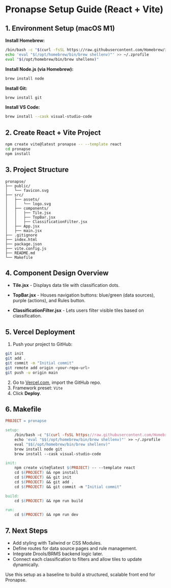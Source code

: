 # Pronapse Setup Guide (React + Vite)

## 1. Environment Setup (macOS M1)
**Install Homebrew:**
```bash
/bin/bash -c "$(curl -fsSL https://raw.githubusercontent.com/Homebrew/install/HEAD/install.sh)"
echo 'eval "$(/opt/homebrew/bin/brew shellenv)"' >> ~/.zprofile
eval "$(/opt/homebrew/bin/brew shellenv)"
```

**Install Node.js (via Homebrew):**
```bash
brew install node
```

**Install Git:**
```bash
brew install git
```

**Install VS Code:**
```bash
brew install --cask visual-studio-code
```

## 2. Create React + Vite Project
```bash
npm create vite@latest pronapse -- --template react
cd pronapse
npm install
```

## 3. Project Structure
```
pronapse/
├── public/
│   └── favicon.svg
├── src/
│   ├── assets/
│   │   └── logo.svg
│   ├── components/
│   │   ├── Tile.jsx
│   │   ├── TopBar.jsx
│   │   ├── ClassificationFilter.jsx
│   ├── App.jsx
│   ├── main.jsx
├── .gitignore
├── index.html
├── package.json
├── vite.config.js
├── README.md
└── Makefile
```

## 4. Component Design Overview
- **Tile.jsx** - Displays data tile with classification dots.

- **TopBar.jsx** - Houses navigation buttons: blue/green (data sources), purple (actions), and Rules button.

- **ClassificationFilter.jsx** - Lets users filter visible tiles based on classification.

## 5. Vercel Deployment
1. Push your project to GitHub:
```bash
git init
git add .
git commit -m "Initial commit"
git remote add origin <your-repo-url>
git push -u origin main
```

2. Go to [Vercel.com](https://vercel.com), import the GitHub repo.  
3. Framework preset: `Vite`  
4. Click **Deploy**.

## 6. Makefile
```makefile
PROJECT = pronapse

setup:
	/bin/bash -c "$(curl -fsSL https://raw.githubusercontent.com/Homebrew/install/HEAD/install.sh)"
	echo 'eval "$$(/opt/homebrew/bin/brew shellenv)"' >> ~/.zprofile
	eval "$$(/opt/homebrew/bin/brew shellenv)"
	brew install node git
	brew install --cask visual-studio-code

init:
	npm create vite@latest $(PROJECT) -- --template react
	cd $(PROJECT) && npm install
	cd $(PROJECT) && git init
	cd $(PROJECT) && git add .
	cd $(PROJECT) && git commit -m "Initial commit"

build:
	cd $(PROJECT) && npm run build

run:
	cd $(PROJECT) && npm run dev
```

## 7. Next Steps
- Add styling with Tailwind or CSS Modules.
- Define routes for data source pages and rule management.
- Integrate Drools/BRMS backend logic later.
- Connect each classification to filters and allow tiles to update dynamically.

Use this setup as a baseline to build a structured, scalable front end for Pronapse.


